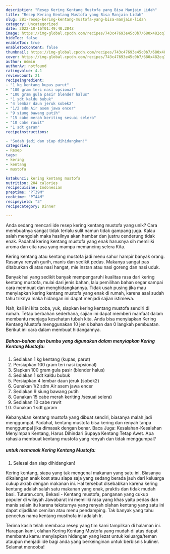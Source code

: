 ```yaml
---
description: "Resep Kering Kentang Mustofa yang Bisa Manjain Lidah"
title: "Resep Kering Kentang Mustofa yang Bisa Manjain Lidah"
slug: 281-resep-kering-kentang-mustofa-yang-bisa-manjain-lidah
category: Uncategorized
date: 2022-10-16T01:49:40.204Z
image: https://img-global.cpcdn.com/recipes/743c47693e45c0b7/680x482cq70/kering-kentang-mustofa-foto-resep-utama.jpg
hideToc: false
enableToc: true
enableTocContent: false
thumbnail: https://img-global.cpcdn.com/recipes/743c47693e45c0b7/680x482cq70/kering-kentang-mustofa-foto-resep-utama.jpg
cover: https://img-global.cpcdn.com/recipes/743c47693e45c0b7/680x482cq70/kering-kentang-mustofa-foto-resep-utama.jpg
author: Admin
authorAv: notfound
ratingvalue: 4.1
reviewcount: 21
recipeingredient:
- "1 kg kentang kupas parut"
- "100 gram teri nasi opsional"
- "100 gram gula pasir blender halus"
- "1 sdt kaldu bubuk"
- "4 lembar daun jeruk sobek2"
- "1/2 sdm Air asem jawa encer"
- "9 siung bawang putih"
- "15 cabe merah keriting sesuai selera"
- "10 cabe rawit"
- "1 sdt garam"
recipeinstructions:

- "Sudah jadi dan siap dihidangkan!"
categories:
- Resep
tags:
- kering
- kentang
- mustofa

katakunci: kering kentang mustofa 
nutrition: 204 calories
recipecuisine: Indonesian
preptime: "PT39M"
cooktime: "PT44M"
recipeyield: "3"
recipecategory: Dinner

---
```





Anda sedang mencari ide resep kering kentang mustofa yang unik? Cara membuatnya sangat tidak terlalu sulit namun tidak gampang juga. Kalau salah mengolah maka hasilnya akan hambar dan justru cenderung tidak enak. Padahal kering kentang mustofa yang enak harusnya sih memiliki aroma dan cita rasa yang mampu memancing selera Kita.





Kering kentang atau kentang mustofa jadi menu sahur hampir banyak orang. Rasanya renyah gurih, manis dan sedikit pedas. Makanya sangat pas ditaburkan di atas nasi hangat, mie instan atau nasi goreng dan nasi uduk.

Banyak hal yang sedikit banyak mempengaruhi kualitas rasa dari kering kentang mustofa, mulai dari jenis bahan, lalu pemilihan bahan segar sampai cara membuat dan menghidangkannya. Tidak usah pusing jika mau menyiapkan kering kentang mustofa yang enak di rumah, karena asal sudah tahu triknya maka hidangan ini dapat menjadi sajian istimewa.






Nah, kali ini kita coba, yuk, siapkan kering kentang mustofa sendiri di rumah. Tetap berbahan sederhana, sajian ini dapat memberi manfaat dalam membantu menjaga kesehatan tubuh kita. Anda bisa menyiapkan Kering Kentang Mustofa menggunakan 10 jenis bahan dan 0 langkah pembuatan. Berikut ini cara dalam membuat hidangannya.

<!--inarticleads1-->

##### Bahan-bahan dan bumbu yang digunakan dalam menyiapkan Kering Kentang Mustofa:

1. Sediakan 1 kg kentang (kupas, parut)
1. Persiapkan 100 gram teri nasi (opsional)
1. Siapkan 100 gram gula pasir (blender halus)
1. Sediakan 1 sdt kaldu bubuk
1. Persiapkan 4 lembar daun jeruk (sobek2)
1. Gunakan 1/2 sdm Air asem jawa encer
1. Sediakan 9 siung bawang putih
1. Gunakan 15 cabe merah keriting /sesuai selera)
1. Sediakan 10 cabe rawit
1. Gunakan 1 sdt garam


Kebanyakan kentang mustofa yang dibuat sendiri, biasanya malah jadi menggumpal. Padahal, kentang mustofa bisa kering dan renyah tanpa menggumpal jika dimasak dengan benar. Baca Juga: Kesalahan-Kesalahan Menyimpan Kentang, Harus Dihindari Supaya Kentang Tetap Awet. Apa rahasia membuat kentang mustofa yang renyah dan tidak menggumpal? 

<!--inarticleads2-->

#####  untuk memasak Kering Kentang Mustofa:


1. Selesai dan siap dihidangkan!

Kering kentang, siapa yang tak mengenal makanan yang satu ini. Biasanya dikalangan anak kost atau siapa saja yang sedang berada jauh dari keluarga cukup akrab dengan makanan ini. Hal tersebut disebabkan karena kering kentang adalah salah satu makanan yang enak, praktis dan tidak mudah basi. Tuturan.com, Bekasi - Kentang mustofa, panganan yang cukup populer di wilayah Jawabarat ini memiliki rasa yang khas yaitu pedas dan manis selain itu karena teksturnya yang renyah olahan kentang yang satu ini dapat dijadikan cemilan atau menu pendamping. Tak banyak yang tahu pencetus nama kentang musthofa ini adalah Ir. 

Terima kasih telah membaca resep yang tim kami tampilkan di halaman ini. Harapan kami, olahan Kering Kentang Mustofa yang mudah di atas dapat membantu kamu menyiapkan hidangan yang lezat untuk keluarga/teman ataupun menjadi ide bagi anda yang berkeinginan untuk berbisnis kuliner. Selamat mencoba!
